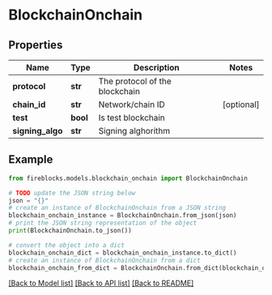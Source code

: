 # BlockchainOnchain


## Properties

Name | Type | Description | Notes
------------ | ------------- | ------------- | -------------
**protocol** | **str** | The protocol of the blockchain | 
**chain_id** | **str** | Network/chain ID | [optional] 
**test** | **bool** | Is test blockchain | 
**signing_algo** | **str** | Signing alghorithm | 

## Example

```python
from fireblocks.models.blockchain_onchain import BlockchainOnchain

# TODO update the JSON string below
json = "{}"
# create an instance of BlockchainOnchain from a JSON string
blockchain_onchain_instance = BlockchainOnchain.from_json(json)
# print the JSON string representation of the object
print(BlockchainOnchain.to_json())

# convert the object into a dict
blockchain_onchain_dict = blockchain_onchain_instance.to_dict()
# create an instance of BlockchainOnchain from a dict
blockchain_onchain_from_dict = BlockchainOnchain.from_dict(blockchain_onchain_dict)
```
[[Back to Model list]](../README.md#documentation-for-models) [[Back to API list]](../README.md#documentation-for-api-endpoints) [[Back to README]](../README.md)


